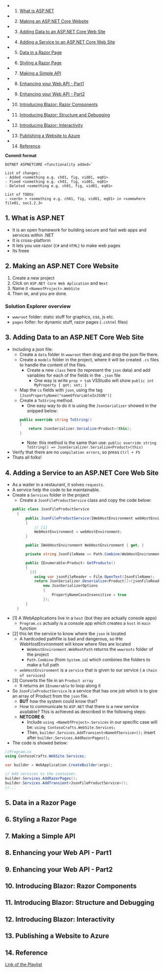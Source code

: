 <!-- vscode-markdown-toc -->
* 1. [What is ASP.NET](#WhatisASP.NET)
* 2. [Making an ASP.NET Core Website](#MakinganASP.NETCoreWebsite)
* 3. [Adding Data to an ASP.NET Core Web Site](#AddingDatatoanASP.NETCoreWebSite)
* 4. [Adding a Service to an ASP.NET Core Web Site](#AddingaServicetoanASP.NETCoreWebSite)
* 5. [Data in a Razor Page](#DatainaRazorPage)
* 6. [Styling a Razor Page](#StylingaRazorPage)
* 7. [Making a Simple API](#MakingaSimpleAPI)
* 8. [Enhancing your Web API - Part1](#EnhancingyourWebAPI-Part1)
* 9. [Enhancing your Web API - Part2](#EnhancingyourWebAPI-Part2)
* 10. [Introducing Blazor: Razor Components](#IntroducingBlazor:RazorComponents)
* 11. [Introducing Blazor: Structure and Debugging](#IntroducingBlazor:StructureandDebugging)
* 12. [Introducing Blazor: Interactivity](#IntroducingBlazor:Interactivity)
* 13. [Publishing a Website to Azure](#PublishingaWebsitetoAzure)
* 14. [Reference](#Reference)

<!-- vscode-markdown-toc-config
	numbering=true
	autoSave=true
	/vscode-markdown-toc-config -->
<!-- /vscode-markdown-toc -->

**Commit format**
``` console 
DOTNET ASPNETCORE <functionality added>`

List of changes:
- Added <something e.g. ch01, fig, vid01, eq01> 
- Fixed <something e.g. ch01, fig, vid01, eq01> 
- Deleted <something e.g. ch01, fig, vid01, eq01>  

List of TODOs
- <verb> + <something e.g. ch01, fig, vid01, eq01> in <somewhere file01, sec1.2.3>
```

##  1. <a name='WhatisASP.NET'></a>What is ASP.NET
- It is an open framework for building secure and fast web apps and services within .NET
- It is cross-platform
- It lets you use razor (`C#` and `HTML`) to make web pages
- Its freee

##  2. <a name='MakinganASP.NETCoreWebsite'></a>Making an ASP.NET Core Website
1. Create a new project
2. Click on `ASP.NET Core Web Aplication` and `Next`
3. Name it `<NameofProject>.WebSite`
4. Then `OK`, and you are done.

### Solution Explorer overview
- `wwwroot` folder: static stuff for graphics, css, js etc.
- `pages`  folfer: for dynamic stuff, razor pages (`.cshtml` files)
##  3. <a name='AddingDatatoanASP.NETCoreWebSite'></a>Adding Data to an ASP.NET Core Web Site

- Including a json file:
  - Create a `data` folder in `wwwroot` then drag and drop the json file there.
  - Create a `models` folder in the project, where it will be created `.cs` files to handle the content of the files.
    - Create a new `class` here (to represent the `json` data) and add variables for each of the fields in the `.json` file
      - One way is write `prop + tab` VSStudio will show `public int MyProperty { get; set; }`
  - Map the `cs` fields with `json`, using the tag `[JsonPropertyName("nameOfVariableInJSON")]`
  - Create a `ToString` method.
    - One easy way to do it is using the `JsonSerializer` showed in the snipped below:
	``` cs
	public override string ToString()
    {
        return JsonSerializer.Serialize<Product>(this);
    }
	```
	- Note: this method is the same than use: `public override string ToString() => JsonSerializer.Serialize<Product>(this)`
- Verify that there are no `compilation errors`, so press `Ctrl + F5`
- Thats all folks!        

##  4. <a name='AddingaServicetoanASP.NETCoreWebSite'></a>Adding a Service to an ASP.NET Core Web Site

- As a waiter in a restaurant, it solves `requests`.
- A service help the code to be maintainable.
- Create a `Services` folder in the project
  - Create a `JsonFileProductService` class and copy the code below:
  ``` cs
  public class JsonFileProductService
	{
        public JsonFileProductService(IWebHostEnvironment webHostEnvironment)
        {
            // [1]
            WebHostEnvironment = webHostEnvironment;
        }

        public IWebHostEnvironment WebHostEnvironment { get; }

        private string JsonFileName => Path.Combine(WebHostEnvironment.WebRootPath, "data", "products.json"); // [2]

        public IEnumerable<Product> GetProducts()
        {
          [3]
            using var jsonFileReader = File.OpenText(JsonFileName);
            return JsonSerializer.Deserialize<Product[]>(jsonFileReader.ReadToEnd(),
                new JsonSerializerOptions
                {
                    PropertyNameCaseInsensitive = true
                });
        }       
    }
  ```
- [1] A WebApplications live in a `host` (but they are actually console apps)
  - `Program.cs` actually is a console app which creates a `host` in `main` function
- [2] this let the service to know where tbe `json` is located
  - A hardcoded pathfile is bad and dangerous, so tHe WebHostEnvironment will know where files are located 
    - `WebHostEnvironment.WebRootPath` returns the `wwwroots` folder of the project
    - `Path.Combine` (from `System.io`) which combines the folders to make a full path
  - `webHostEnvironment` is a `service` that is given to our service ( a `chain of services`)
- [3] Converts the file in an `Product array`
  - It returns an `IEnumerable` to loop along it
- So `JsonFileProductService` is a service that has one job which is to give an array of Product from the `json` file. 
  - **BUT** how the system could know that?
  - How to communicate to `ASP.NET` that there is a new service available? This is achieved as described in the following steps:
  - **NETCORE 6**:
    - Include `using <NameOfProject>.Services` in our specific case will be: `using ContosoCrafts.WebSite.Services;`
    - Then, `builder.Services.AddTransient<NameOfService>();` insert after `builder.Services.AddRazorPages();`
- The code is showed below:
  
``` cs
//Program.cs
using ContosoCrafts.WebSite.Services;

var builder = WebApplication.CreateBuilder(args);

// Add services to the container.
builder.Services.AddRazorPages();
builder.Services.AddTransient<JsonFileProductService>();
//...
```
  
##  5. <a name='DatainaRazorPage'></a>Data in a Razor Page

##  6. <a name='StylingaRazorPage'></a>Styling a Razor Page

##  7. <a name='MakingaSimpleAPI'></a>Making a Simple API

##  8. <a name='EnhancingyourWebAPI-Part1'></a>Enhancing your Web API - Part1

##  9. <a name='EnhancingyourWebAPI-Part2'></a>Enhancing your Web API - Part2

##  10. <a name='IntroducingBlazor:RazorComponents'></a>Introducing Blazor: Razor Components

##  11. <a name='IntroducingBlazor:StructureandDebugging'></a>Introducing Blazor: Structure and Debugging

##  12. <a name='IntroducingBlazor:Interactivity'></a>Introducing Blazor: Interactivity

##  13. <a name='PublishingaWebsitetoAzure'></a>Publishing a Website to Azure

##  14. <a name='Reference'></a>Reference
[Link of the Playlist](https://www.youtube.com/watch?v=lE8NdaX97m0&list=PLdo4fOcmZ0oW8nviYduHq7bmKode-p8Wy)


